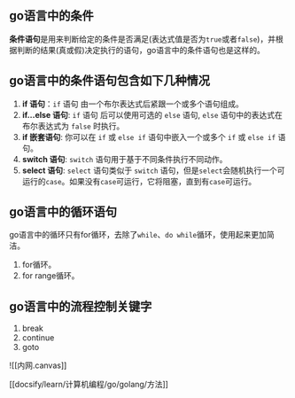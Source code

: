 ## go语言中的条件

**条件语句**是用来判断给定的条件是否满足(表达式值是否为`true`或者`false`)，并根据判断的结果(真或假)决定执行的语句，go语言中的条件语句也是这样的。

## go语言中的条件语句包含如下几种情况

1. **if 语句**：`if` 语句 由一个布尔表达式后紧跟一个或多个语句组成。
2. **if...else 语句**: `if` 语句 后可以使用可选的 `else` 语句, `else` 语句中的表达式在布尔表达式为 `false` 时执行。
3. **if 嵌套语句**: 你可以在 `if` 或 `else if` 语句中嵌入一个或多个 `if` 或 `else if` 语句。
4. **switch 语句**: `switch` 语句用于基于不同条件执行不同动作。
5. **select 语句**: `select` 语句类似于 `switch` 语句，但是`select`会随机执行一个可运行的`case`。如果没有`case`可运行，它将阻塞，直到有`case`可运行。

## go语言中的循环语句

go语言中的循环只有for循环，去除了`while`、`do while`循环，使用起来更加简洁。

1. for循环。
2. for range循环。

## go语言中的流程控制关键字

1. break
2. continue
3. goto

![[内网.canvas]]

[[docsify/learn/计算机编程/go/golang/方法]]


